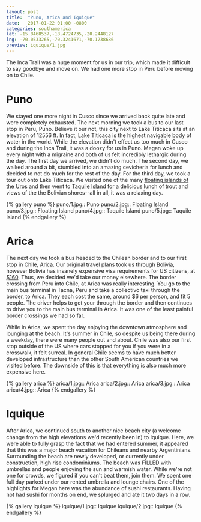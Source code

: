 ```yaml
---
layout: post
title:  "Puno, Arica and Iquique"
date:   2017-01-22 01:00 -0800
categories: southamerica
lat: -15.8468537,-18.4724735,-20.2448127
lng: -70.0533265,-70.3241671,-70.1738686
preview: iquique/1.jpg
---
```


The Inca Trail was a huge moment for us in our trip, which made it difficult to say goodbye and move on. We had one more stop in Peru before moving on to Chile.

<!--more-->

# Puno

We stayed one more night in Cusco since we arrived back quite late and were completely exhausted. The next morning we took a bus to our last stop in Peru, Puno. Believe it our not, this city
next to Lake Titicaca sits at an elevation of 12556 ft. In fact, Lake Titicaca is the highest navigable body of water in the world. While the elevation didn't effect us too much in Cusco and
during the Inca Trail, it was a doozy for us in Puno. Megan woke up every night with a migraine and both of us felt incredibly lethargic during the day. The first day we arrived, we didn't do much.
The second day, we walked around a bit, stumbled into an amazing cevicheria for lunch and decided to not do much for the rest of the day. For the third day, we took a tour out onto Lake Titicaca.
We visited one of the many [floating islands of the Uros](https://en.wikipedia.org/wiki/Uru_people#Reed_island_construction) and then went to
[Taquile Island](https://en.wikipedia.org/wiki/Taquile_Island) for a delicious lunch of trout and views of the the Bolivian shores--all in all, it was a relaxing day.

{% gallery puno %}
puno/1.jpg:: Puno
puno/2.jpg:: Floating Island
puno/3.jpg:: Floating Island
puno/4.jpg:: Taquile Island
puno/5.jpg:: Taquile Island
{% endgallery %}

# Arica

The next day we took a bus headed to the Chilean border and to our first stop in Chile, Arica. Our original travel plans took us through Bolivia, however Bolivia has insanely expensive visa
requirements for US citizens, at [$160](https://travel.state.gov/content/passports/en/country/bolivia.html). Thus, we decided we'd take our money elsewhere. The border crossing from Peru into Chile,
at Arica was really interesting. You go to the main bus terminal in Tacna, Peru and take a collectivo taxi through the border, to Arica. They each cost the same, around $6 per person, and fit 5
people. The driver helps to get your through the border and then continues to drive you to the main bus terminal in Arica. It was one of the least painful border crossings we had so far.

While in Arica, we spent the day enjoying the downtown atmosphere and lounging at the beach. It's summer in Chile, so despite us being there during a weekday, there were many people out and about.
Chile was also our first stop outside of the US where cars stopped for you if you were in a crosswalk, it felt surreal. In general Chile seems to have much better developed infrastructure than
the other South American countries we visited before. The downside of this is that everything is also much more expensive here.

{% gallery arica %}
arica/1.jpg:: Arica
arica/2.jpg:: Arica
arica/3.jpg:: Arica
arica/4.jpg:: Arica
{% endgallery %}

# Iquique

After Arica, we continued south to another nice beach city (a welcome change from the high elevations we'd recently been in) to Iquique. Here, we were able to fully grasp the fact that we had
entered summer, it appeared that this was a major beach vacation for Chileans and nearby Argentinians. Surrounding the beach are newly developed, or currently under construction, high rise
condominiums. The beach was FILLED with umbrellas and people enjoying the sun and warmish water. While we're not one for crowds, we figured if you can't beat them, join them. We spent one full
day parked under our rented umbrella and lounge chairs. One of the highlights for Megan here was the abundance of sushi restaurants. Having not had sushi for months on end, we splurged and ate
it two days in a row.

{% gallery iquique %}
iquique/1.jpg:: Iquique
iquique/2.jpg:: Iquique
{% endgallery %}
